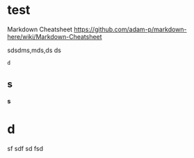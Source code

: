 # test

Markdown Cheatsheet
https://github.com/adam-p/markdown-here/wiki/Markdown-Cheatsheet

sdsdms,mds,ds
ds
```
d
```
## s
 **s**
# d

sf
sdf
sd
fsd
